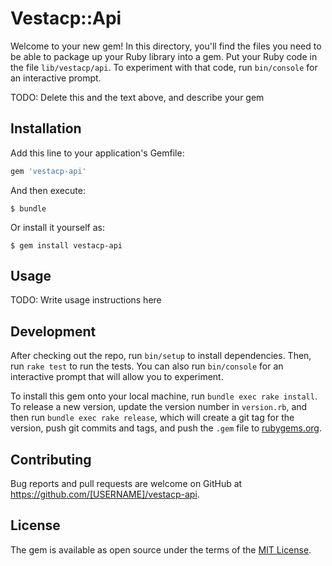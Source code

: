 # Vestacp::Api

Welcome to your new gem! In this directory, you'll find the files you need to be able to package up your Ruby library into a gem. Put your Ruby code in the file `lib/vestacp/api`. To experiment with that code, run `bin/console` for an interactive prompt.

TODO: Delete this and the text above, and describe your gem

## Installation

Add this line to your application's Gemfile:

```ruby
gem 'vestacp-api'
```

And then execute:

    $ bundle

Or install it yourself as:

    $ gem install vestacp-api

## Usage

TODO: Write usage instructions here

## Development

After checking out the repo, run `bin/setup` to install dependencies. Then, run `rake test` to run the tests. You can also run `bin/console` for an interactive prompt that will allow you to experiment.

To install this gem onto your local machine, run `bundle exec rake install`. To release a new version, update the version number in `version.rb`, and then run `bundle exec rake release`, which will create a git tag for the version, push git commits and tags, and push the `.gem` file to [rubygems.org](https://rubygems.org).

## Contributing

Bug reports and pull requests are welcome on GitHub at https://github.com/[USERNAME]/vestacp-api.


## License

The gem is available as open source under the terms of the [MIT License](http://opensource.org/licenses/MIT).

